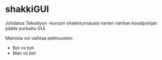 # shakkiGUI

Johdatus Tekoälyyn -kurssin shakkiturnausta varten vanhan koodipohjan päälle purkattu GUI

Mainista voi vaihtaa pelimuodon:
- Bot vs bot
- Man vs bot
